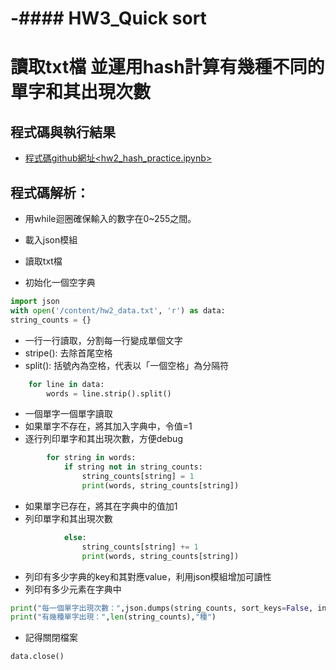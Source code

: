 # -#### HW3_Quick sort

# 讀取txt檔 並運用hash計算有幾種不同的單字和其出現次數

## 程式碼與執行結果
* [程式碼github網址<hw2_hash_practice.ipynb>](https://github.com/max1nehour/HW2_hash_practice/blob/main/HW2_hash_practice.ipynb)

## 程式碼解析：

 * 用while迴圈確保輸入的數字在0~255之間。

* 載入json模組
* 讀取txt檔
* 初始化一個空字典
```py
import json
with open('/content/hw2_data.txt', 'r') as data:
string_counts = {}
```

* 一行一行讀取，分割每一行變成單個文字
* stripe(): 去除首尾空格
* split(): 括號內為空格，代表以「一個空格」為分隔符
```py
    for line in data:
        words = line.strip().split()
```
* 一個單字一個單字讀取
* 如果單字不存在，將其加入字典中，令值=1
* 逐行列印單字和其出現次數，方便debug
```py
        for string in words:
            if string not in string_counts:  
                string_counts[string] = 1
                print(words, string_counts[string])  
```

* 如果單字已存在，將其在字典中的值加1
* 列印單字和其出現次數
```py    
            else:
                string_counts[string] += 1
                print(words, string_counts[string]) 
```

* 列印有多少字典的key和其對應value，利用json模組增加可讀性
* 列印有多少元素在字典中
```py                     
print("每一個單字出現次數：",json.dumps(string_counts, sort_keys=False, indent=4),"\n")
print("有幾種單字出現：",len(string_counts),"種")

```

* 記得關閉檔案

```py
data.close()
```
